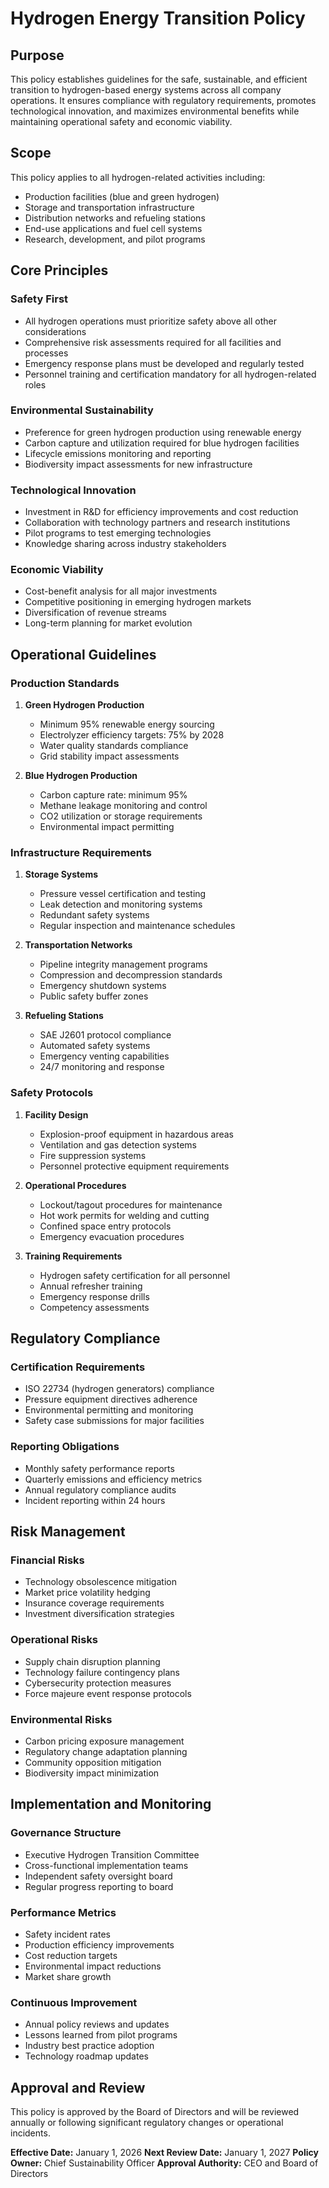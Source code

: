 # Hydrogen Energy Transition Policy

## Purpose
This policy establishes guidelines for the safe, sustainable, and efficient transition to hydrogen-based energy systems across all company operations. It ensures compliance with regulatory requirements, promotes technological innovation, and maximizes environmental benefits while maintaining operational safety and economic viability.

## Scope
This policy applies to all hydrogen-related activities including:
- Production facilities (blue and green hydrogen)
- Storage and transportation infrastructure
- Distribution networks and refueling stations
- End-use applications and fuel cell systems
- Research, development, and pilot programs

## Core Principles

### Safety First
- All hydrogen operations must prioritize safety above all other considerations
- Comprehensive risk assessments required for all facilities and processes
- Emergency response plans must be developed and regularly tested
- Personnel training and certification mandatory for all hydrogen-related roles

### Environmental Sustainability
- Preference for green hydrogen production using renewable energy
- Carbon capture and utilization required for blue hydrogen facilities
- Lifecycle emissions monitoring and reporting
- Biodiversity impact assessments for new infrastructure

### Technological Innovation
- Investment in R&D for efficiency improvements and cost reduction
- Collaboration with technology partners and research institutions
- Pilot programs to test emerging technologies
- Knowledge sharing across industry stakeholders

### Economic Viability
- Cost-benefit analysis for all major investments
- Competitive positioning in emerging hydrogen markets
- Diversification of revenue streams
- Long-term planning for market evolution

## Operational Guidelines

### Production Standards
1. **Green Hydrogen Production**
   - Minimum 95% renewable energy sourcing
   - Electrolyzer efficiency targets: 75% by 2028
   - Water quality standards compliance
   - Grid stability impact assessments

2. **Blue Hydrogen Production**
   - Carbon capture rate: minimum 95%
   - Methane leakage monitoring and control
   - CO2 utilization or storage requirements
   - Environmental impact permitting

### Infrastructure Requirements
1. **Storage Systems**
   - Pressure vessel certification and testing
   - Leak detection and monitoring systems
   - Redundant safety systems
   - Regular inspection and maintenance schedules

2. **Transportation Networks**
   - Pipeline integrity management programs
   - Compression and decompression standards
   - Emergency shutdown systems
   - Public safety buffer zones

3. **Refueling Stations**
   - SAE J2601 protocol compliance
   - Automated safety systems
   - Emergency venting capabilities
   - 24/7 monitoring and response

### Safety Protocols
1. **Facility Design**
   - Explosion-proof equipment in hazardous areas
   - Ventilation and gas detection systems
   - Fire suppression systems
   - Personnel protective equipment requirements

2. **Operational Procedures**
   - Lockout/tagout procedures for maintenance
   - Hot work permits for welding and cutting
   - Confined space entry protocols
   - Emergency evacuation procedures

3. **Training Requirements**
   - Hydrogen safety certification for all personnel
   - Annual refresher training
   - Emergency response drills
   - Competency assessments

## Regulatory Compliance

### Certification Requirements
- ISO 22734 (hydrogen generators) compliance
- Pressure equipment directives adherence
- Environmental permitting and monitoring
- Safety case submissions for major facilities

### Reporting Obligations
- Monthly safety performance reports
- Quarterly emissions and efficiency metrics
- Annual regulatory compliance audits
- Incident reporting within 24 hours

## Risk Management

### Financial Risks
- Technology obsolescence mitigation
- Market price volatility hedging
- Insurance coverage requirements
- Investment diversification strategies

### Operational Risks
- Supply chain disruption planning
- Technology failure contingency plans
- Cybersecurity protection measures
- Force majeure event response protocols

### Environmental Risks
- Carbon pricing exposure management
- Regulatory change adaptation planning
- Community opposition mitigation
- Biodiversity impact minimization

## Implementation and Monitoring

### Governance Structure
- Executive Hydrogen Transition Committee
- Cross-functional implementation teams
- Independent safety oversight board
- Regular progress reporting to board

### Performance Metrics
- Safety incident rates
- Production efficiency improvements
- Cost reduction targets
- Environmental impact reductions
- Market share growth

### Continuous Improvement
- Annual policy reviews and updates
- Lessons learned from pilot programs
- Industry best practice adoption
- Technology roadmap updates

## Approval and Review
This policy is approved by the Board of Directors and will be reviewed annually or following significant regulatory changes or operational incidents.

**Effective Date:** January 1, 2026
**Next Review Date:** January 1, 2027
**Policy Owner:** Chief Sustainability Officer
**Approval Authority:** CEO and Board of Directors
